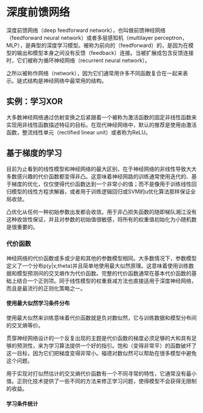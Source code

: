 # 深度前馈网络
深度前馈网络（deep feedforward network），也叫做前馈神经网络（feedforward neural network）或者多层感知机（multilayer perceptron，MLP），是典型的深度学习模型。被称为前向的（feedforward）的，是因为在模型的输出和模型本身之间没有反馈（feedback）连接。当被扩展成包含反馈连接时，它们被称为循环神经网络（recurrent neural network）。

之所以被称作网络（network），因为它们通常用许多不同函数复合在一起来表示。链式结构是神经网络中最常用的结构。

## 实例：学习XOR
大多数神经网络通过仿射变换之后紧跟着一个被称为激活函数的固定非线性函数来实现用非线性函数描述特征的目标。在现代神经网络中，默认的推荐是使用由激活函数，整流线性单元（rectified linear unit）或者称为ReLU。

## 基于梯度的学习
目前为止看到的线性模型和神经网络的最大区别，在于神经网络的非线性导致大大多数感兴趣的代价函数都变得非凸。这意味着神经网路的训练通常使用迭代的、基于梯度的优化，仅仅使得代价函数达到一个非常小的值；而不是像用于训练线性回归模型的线性方程求解器，或者用于训练逻辑回归或SVM的u优化算法那样保证全局收敛。

凸优化从任何一种初始参数出发都会收敛。用于非凸损失函数的随即梯队湘江没有这种收敛性保证，并且对参数的初始值很敏感，将所有的权重值初始化为小随机数是很重要的。

### 代价函数
神经网络的代价函数或多或少是和其他的参数模型相同。大多数情况下，参数模型定义了一个分布p(y|x;theta)并且简单地使用最大似然原理。这意味着使用训练数据和模型预测间的交叉熵作为代价函数。完整的代价函数通常在基本代价函数的基础上结合一个正则项。同于线性模型的权重衰减方法也直接适用于深度神经网络，而且是最流行的正则化策略之一。

#### 使用最大似然学习条件分布
使用最大似然来训练意味着代价函数就是负对数似然，它与训练数据和模型分布间的交叉熵等价。

贯穿神经网络设计的一个反复出现的主题是代价函数的梯度必须足够的大和具有足够的预测性，来为学习算法提供一个好的指引。饱和（变得非常平）的函数破坏了这一目标，因为它们把梯度变得非常小。福德对数似然可以帮助在很多模型中避免这个问题。

用于实现对打似然估计的交叉熵代价函数有一个不同寻常的特性，它通常没有最小值。正则化技术提供了一些不同的方法来修正学习问题，使得模型不会获得无限制的收益。

#### 学习条件统计